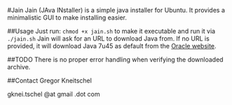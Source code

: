 #Jain
Jain (JAva INstaller) is a simple java installer for Ubuntu. It provides a minimalistic GUI to
make installing easier.

##Usage
Just run:
    `chmod +x jain.sh`
to make it executable and run it via
    `./jain.sh`
Jain will ask for an URL to download Java from.
If no URL is provided, it will download Java 7u45 as default from the [Oracle website](http://www.oracle.com/technetwork/java/javase/downloads/jdk7-downloads-1880260.html).

##TODO
There is no proper error handling when verifying the downloaded archive.

##Contact
Gregor Kneitschel

gknei.tschel @at gmail .dot com
